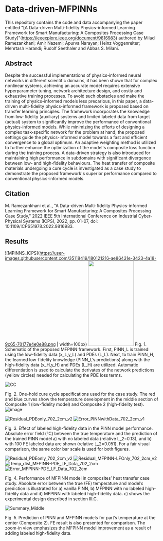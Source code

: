 # Data-driven-MFPINNs

This repository contains the code and data accompanying the paper entitled "[A Data-driven Multi-fidelity Physics-informed Learning Framework for Smart Manufacturing: A Composites Processing Case Study]"(https://ieeexplore.ieee.org/document/9816983) authored by Milad Ramezankhani; Amir Nazemi; Apurva Narayan; Heinz Voggenreiter; Mehrtash Harandi; Rudolf Seethaler and Abbas S. Milani.

## Abstract
Despite the successful implementations of physics-informed neural networks in different scientific domains, it has been shown that for complex nonlinear systems, achieving an accurate model requires extensive hyperparameter tuning, network architecture design, and costly and exhaustive training processes. To avoid such obstacles and make the training of physics-informed models less precarious, in this paper, a data-driven multi-fidelity physics-informed framework is proposed based on transfer learning principles. The framework incorporates the knowledge from low-fidelity (auxiliary) systems and limited labeled data from target (actual) system to significantly improve the performance of conventional physics-informed models. While minimizing the efforts of designing a complex task-specific network for the problem at hand, the proposed settings guide the physics-informed model towards a fast and efficient convergence to a global optimum. An adaptive weighting method is utilized to further enhance the optimization of the model's composite loss function during the training process. A data-driven strategy is also introduced for maintaining high performance in subdomains with significant divergence between low- and high-fidelity behaviours. The heat transfer of composite materials undergoing a cure cycle is investigated as a case study to demonstrate the proposed framework's superior performance compared to conventional physics-informed models.

## Citation
M. Ramezankhani et al., "A Data-driven Multi-fidelity Physics-informed Learning Framework for Smart Manufacturing: A Composites Processing Case Study," 2022 IEEE 5th International Conference on Industrial Cyber-Physical Systems (ICPS), 2022, pp. 01-07, doi: 10.1109/ICPS51978.2022.9816983.

## Results
![MPINNS_ICPS](https://user-images.githubusercontent.com/35118419/180121216-ae86431e-3423-4a18-9c65-70177e4e0e88.png | width=100px)
<img src="[https://github.com/favicon.ico](https://user-images.githubusercontent.com/35118419/180121216-ae86431e-3423-4a18-9c65-70177e4e0e88.png)" width="150" height="280">
Fig. 1. Schematic of the proposed MFPINN framework. First, PINN_L is trained using the low-fidelity data (x_L,y_L) and PDEs (L_L). Next, to train PINN_H, the learned low-fidelity knowledge (PINN_L’s predictions) along with the high-fidelity data (x_H,y_H) and PDEs (L_H) are utilized. Automatic differentiation is used to calculate the derivates of the network predictions (yellow circles) needed for calculating the PDE loss terms.


![CC](https://user-images.githubusercontent.com/35118419/180121750-4d415ee9-3190-4ff9-9eec-da20f5d18c29.png)

Fig. 2. One-hold cure cycle specifications used for the case study. The red and blue curves show the temperature development in the middle section of Composite 1 (low-fidelity model) and Composite 2 (high-fidelity test).![image](https://user-images.githubusercontent.com/35118419/180121415-297d5a38-1aae-4f30-8960-10ca4156b1fe.png)

![Residual_PDEonly_702_2cm_v2](https://user-images.githubusercontent.com/35118419/180121892-687e1ed9-b8e4-4a86-b807-0309d03e48b2.png)
![Error_PINNwithData_702_2cm_v1](https://user-images.githubusercontent.com/35118419/180122369-6bbf9901-47b9-434d-a894-3c10da17e825.png)

Fig. 3. Effect of labeled high-fidelity data in the PINN model performance. Absolute error field (°C) between the true temperature and the prediction of the trained PINN model a) with no labeled data (relative L_2=0.13), and b) with 100 FE labeled data are shown (relative L_2=0.051). For a fair visual comparison, the same color bar scale is used for both figures.

![Residual_PDEonly_702_2cm_v2](https://user-images.githubusercontent.com/35118419/180121892-687e1ed9-b8e4-4a86-b807-0309d03e48b2.png)
![Residual_MFPINN-LFOnly_702_2cm_v2](https://user-images.githubusercontent.com/35118419/180122654-7e9312e0-68f7-4a19-b187-1c9c184ae366.png)
![Temp_dist_MFPINN-PDE_LF_Data_702_2cm](https://user-images.githubusercontent.com/35118419/180122036-7f20cb81-0dea-4c2c-8254-81615a879bf9.png)
![Error_MFPINN-PDE_LF_Data_702_2cm](https://user-images.githubusercontent.com/35118419/180121986-a4901294-f1d7-4d6f-8839-f7125d59c842.png)

Fig. 4. Performance of MFPINN model in composites’ heat transfer case study. Absolute error between the true (FE) temperature and model’s prediction is illustrated for a) vanilla PINN, b) MFPINN with no labeled high-fidelity data and d) MFPINN with labeled high-fidelity data. c) shows the experimental design described in section III.C.

![Summary_Middle](https://user-images.githubusercontent.com/35118419/180122171-ca1f3869-b343-4066-872c-6d2235641019.png)

Fig. 5. Prediction of PINN and MFPINN models for part’s temperature at the center (Composite 2). FE result is also presented for comparison. The zoom-in view emphasizes the MFPINN model improvement as a result of adding labeled high-fidelity data.






